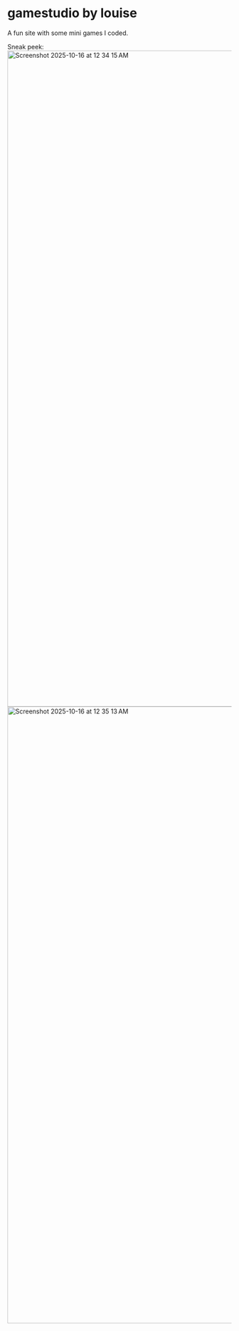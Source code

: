 # gamestudio by louise

A fun site with some mini games I coded.

Sneak peek:
<img width="2626" height="1470" alt="Screenshot 2025-10-16 at 12 34 15 AM" src="https://github.com/user-attachments/assets/8a70f159-6eaf-479a-94e6-4f8dc31e8f17" />
<img width="2308" height="1382" alt="Screenshot 2025-10-16 at 12 35 13 AM" src="https://github.com/user-attachments/assets/41e88663-6a25-48ec-bf5c-292e40d85018" />
